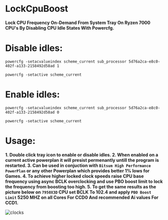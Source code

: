 # LockCpuBoost
**Lock CPU Frequency On-Demand From System Tray On Ryzen 7000 CPU's By Disabling CPU Idle States With Powercfg.**


# Disable idles:


`powercfg -setacvalueindex scheme_current sub_processor 5d76a2ca-e8c0-402f-a133-2158492d58ad 1`

`powercfg -setactive scheme_current`


# Enable idles:


`powercfg -setacvalueindex scheme_current sub_processor 5d76a2ca-e8c0-402f-a133-2158492d58ad 0`

`powercfg -setactive scheme_current`


# Usage:

**1. Double click tray icon to enable or disable idles.
2. When enabled on a current active powerplan it will presist permenantly untill the program is restarted.
3. Can be used in conjuction with `Bitsum High Performance PowerPlan` or any other Powerplan which provides better 1% lows for Games.
4. To achieve higher locked clock speeds raise CPU base frequency using async BCLK overclocking and use PBO boost limit to lock the frequency from boosting too high.
5. To get the same results as the picture below on `7950X3D` CPU set BCLK To 102.4 and apply `PBO Boost Limit` 5250 MHZ on all Cores For CCD0 And recommended Ai values For CCD1.**


![clocks](https://github.com/7gxycn08/LockCpuBoost/assets/121936658/3349bc15-9688-4031-9ef3-e28fefabf846)

